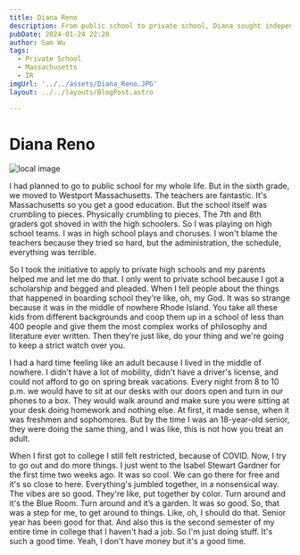 ```yaml
---
title: Diana Reno
description: From public school to private school, Diana sought independence, exploration, and freedom.
pubDate: 2024-01-24 22:28
author: Sam Wu
tags:
  - Private School
  - Massachusetts
  - IR
imgUrl: '../../assets/Diana_Reno.JPG'
layout: ../../layouts/BlogPost.astro

---
```

# Diana Reno

![local image](/../src/assets/Diana_Reno.JPG)

I had planned to go to public school for my whole life. But in the sixth grade, we moved to Westport Massachusetts. The teachers are fantastic. It's Massachusetts so you get a good education. But the school itself was crumbling to pieces. Physically crumbling to pieces.
The 7th and 8th graders got shoved in with the high schoolers. So I was playing on high school teams. I was in high school plays and choruses. I won't blame the teachers because they tried so hard, but the administration, the schedule, everything was terrible.

So I took the initiative to apply to private high schools and my parents helped me and let me do that. I only went to private school because I got a scholarship and begged and pleaded. When I tell people about the things that happened in boarding school they're like, oh, my God. It was so strange because it was in the middle of nowhere Rhode Island. You take all these kids from different backgrounds and coop them up in a school of less than 400 people and give them the most complex works of philosophy and literature ever written. Then they’re just like, do your thing and we're going to keep a strict watch over you.

I had a hard time feeling like an adult because I lived in the middle of nowhere. I didn't have a lot of mobility, didn't have a driver's license, and could not afford to go on spring break vacations. Every night from 8 to 10 p.m. we would have to sit at our desks with our doors open and turn in our phones to a box. They would walk around and make sure you were sitting at your desk doing homework and nothing else. At first, it made sense, when it was freshmen and sophomores. But by the time I was an 18-year-old senior, they were doing the same thing, and I was like, this is not how you treat an adult.

When I first got to college I still felt restricted, because of COVID. Now, I try to go out and do more things. I just went to the Isabel Stewart Gardner for the first time two weeks ago. It was so cool. We can go there for free and it's so close to here. Everything's jumbled together, in a nonsensical way. The vibes are so good. They're like, put together by color. Turn around and it's the Blue Room. Turn around and it’s a garden. It was so good. So, that was a step for me, to get around to things. Like, oh, I should do that. Senior year has been good for that. And also this is the second semester of my entire time in college that I haven't had a job. So I'm just doing stuff. It's such a good time. Yeah, I don't have money but it's a good time. 

